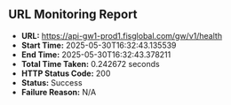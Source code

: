 ## URL Monitoring Report

- **URL:** https://api-gw1-prod1.fisglobal.com/gw/v1/health
- **Start Time:** 2025-05-30T16:32:43.135539
- **End Time:** 2025-05-30T16:32:43.378211
- **Total Time Taken:** 0.242672 seconds
- **HTTP Status Code:** 200
- **Status:** Success
- **Failure Reason:** N/A
